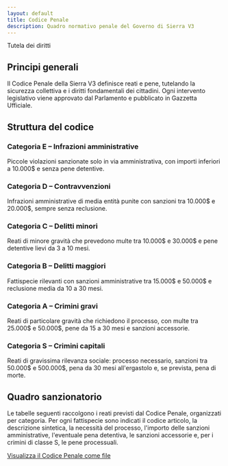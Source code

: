 ```yaml
---
layout: default
title: Codice Penale
description: Quadro normativo penale del Governo di Sierra V3
---
```


<section class="content-section">
  <div class="badge" aria-hidden="true">Tutela dei diritti</div>
  <h2>Principi generali</h2>
  <p>Il Codice Penale della Sierra V3 definisce reati e pene, tutelando la sicurezza collettiva e i diritti fondamentali dei cittadini. Ogni intervento legislativo viene approvato dal Parlamento e pubblicato in Gazzetta Ufficiale.</p>
</section>

<section class="content-section">
  <h2>Struttura del codice</h2>
  <div class="section-grid two-columns">
    <article class="tile-card" data-icon="🟢">
      <h3>Categoria E &ndash; Infrazioni amministrative</h3>
      <p>Piccole violazioni sanzionate solo in via amministrativa, con importi inferiori a 10.000$ e senza pene detentive.</p>
    </article>
    <article class="tile-card" data-icon="🟡">
      <h3>Categoria D &ndash; Contravvenzioni</h3>
      <p>Infrazioni amministrative di media entità punite con sanzioni tra 10.000$ e 20.000$, sempre senza reclusione.</p>
    </article>
    <article class="tile-card" data-icon="🟠">
      <h3>Categoria C &ndash; Delitti minori</h3>
      <p>Reati di minore gravità che prevedono multe tra 10.000$ e 30.000$ e pene detentive lievi da 3 a 10 mesi.</p>
    </article>
    <article class="tile-card" data-icon="🔴">
      <h3>Categoria B &ndash; Delitti maggiori</h3>
      <p>Fattispecie rilevanti con sanzioni amministrative tra 15.000$ e 50.000$ e reclusione media da 10 a 30 mesi.</p>
    </article>
    <article class="tile-card" data-icon="⚫">
      <h3>Categoria A &ndash; Crimini gravi</h3>
      <p>Reati di particolare gravità che richiedono il processo, con multe tra 25.000$ e 50.000$, pene da 15 a 30 mesi e sanzioni accessorie.</p>
    </article>
    <article class="tile-card" data-icon="⚠️">
      <h3>Categoria S &ndash; Crimini capitali</h3>
      <p>Reati di gravissima rilevanza sociale: processo necessario, sanzioni tra 50.000$ e 500.000$, pena da 30 mesi all'ergastolo e, se prevista, pena di morte.</p>
    </article>
  </div>
</section>

<section class="content-section accent">
  <h2>Quadro sanzionatorio</h2>
  <p>Le tabelle seguenti raccolgono i reati previsti dal Codice Penale, organizzati per categoria. Per ogni fattispecie sono indicati il codice articolo, la descrizione sintetica, la necessità del processo, l'importo delle sanzioni amministrative, l'eventuale pena detentiva, le sanzioni accessorie e, per i crimini di classe S, le pene processuali.</p>
  <div class="button-group">
    <a class="button primary" href="https://docs.google.com/spreadsheets/d/1veSV4tj4y4P_QMY7eeT_tHUHhIPL4rkHFN_PP-7vfXc/edit?usp=sharing" target="_blank" rel="noopener">Visualizza il Codice Penale come file</a>
  </div>
</section>
